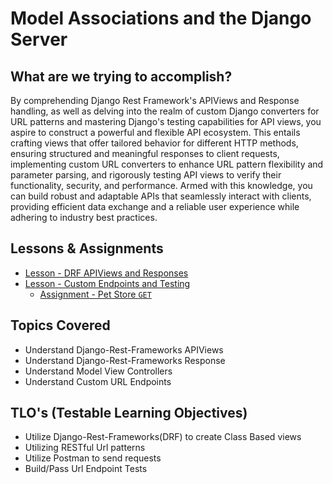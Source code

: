 # Model Associations and the Django Server

## What are we trying to accomplish?

By comprehending Django Rest Framework's APIViews and Response handling, as well as delving into the realm of custom Django converters for URL patterns and mastering Django's testing capabilities for API views, you aspire to construct a powerful and flexible API ecosystem. This entails crafting views that offer tailored behavior for different HTTP methods, ensuring structured and meaningful responses to client requests, implementing custom URL converters to enhance URL pattern flexibility and parameter parsing, and rigorously testing API views to verify their functionality, security, and performance. Armed with this knowledge, you can build robust and adaptable APIs that seamlessly interact with clients, providing efficient data exchange and a reliable user experience while adhering to industry best practices.

## Lessons & Assignments

- [Lesson - DRF APIViews and Responses](./1-api-views.md)
- [Lesson - Custom Endpoints and Testing](./2-endpoints-and-testing.md)
  - [Assignment - Pet Store `GET`](https://github.com/Code-Platoon-Assignments/DRF_Intro_assignment)

## Topics Covered

- Understand Django-Rest-Frameworks APIViews
- Understand Django-Rest-Frameworks Response
- Understand Model View Controllers
- Understand Custom URL Endpoints

## TLO's (Testable Learning Objectives)

- Utilize Django-Rest-Frameworks(DRF) to create Class Based views
- Utilizing RESTful Url patterns
- Utilize Postman to send requests
- Build/Pass Url Endpoint Tests
